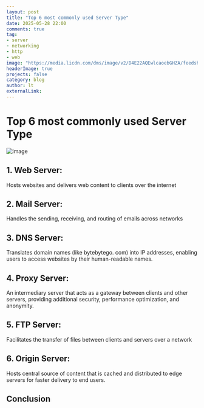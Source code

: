 ```yaml
---
layout: post
title: "Top 6 most commonly used Server Type"
date: 2025-05-28 22:00
comments: true
tag: 
- server
- networking
- http
- web
image: "https://media.licdn.com/dms/image/v2/D4E22AQEwlcaoebGHZA/feedshare-shrink_2048_1536/B4EZcLEswiHsAo-/0/1748237472351?e=1751500800&v=beta&t=irVzkQx7PqSVCd8L6Pq97ui2whkB1BaOYeDcU-vU3Xw"
headerImage: true
projects: false
category: blog
author: lt
externalLink: 
---
```


# Top 6 most commonly used Server Type

![image](https://github.com/user-attachments/assets/47729328-23c2-4a43-8438-31aa9833c826)


## 1. Web Server: 
Hosts websites and delivers web content to clients over the internet 
 
## 2. Mail Server: 
Handles the sending, receiving, and routing of emails across networks 
 
## 3. DNS Server: 
Translates domain names (like bytebytego. com) into IP addresses, enabling users to access websites by their human-readable names. 
 
## 4. Proxy Server: 
An intermediary server that acts as a gateway between clients and other servers, providing additional security, performance optimization, and anonymity. 
 
## 5. FTP Server: 
Facilitates the transfer of files between clients and servers over a network 
 
## 6. Origin Server: 
Hosts central source of content that is cached and distributed to edge servers for faster delivery to end users. 
 
## Conclusion
